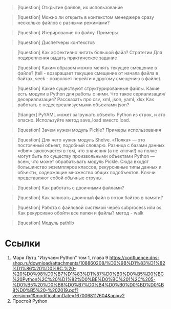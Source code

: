 >[!question] Открытие файлов, их использование

>[!question] Можно ли открыть в контекстом менеджере сразу несколько файлов с разными режимами?

>[!question] Итерирование по файлу. Примеры

>[!question] Диспетчеры контекстов

>[!question] Как эффективно читать большой файл? Стратегии
>Для подкрепления выдать практическое задание

>[!question] Каким образом можно менять текущее смещение в файле? (tell - возвращает текущее смещение от начала файла в байтах, seek - позволяет перейти к другому смещению в файле).

>[!question] Какие существуют структурированные файлы. Какие есть модули в Python для работы с ними. Что такое сериализация/десериализация?
>Рассказать про csv, xml, json, yaml, xlsx
>Как работать с недесереализуемыми объектами json?

>[!danger] PyYAML может загружать объекты Python из строк, и это опасно. Используйте метод save_load вместо load.

>[!question] Зачем нужен модуль Pickle? Примеры использования

>[!question] Для чего нужен модуль Shelve.
>«Полка» — это постоянный объект, подобный словарю. Разница с базами данных «dbm» заключается в том, что значения (а не ключи!) на полке могут быть по существу произвольными объектами Python — всем, что может обрабатывать модуль Pickle. Сюда входят большинство экземпляров классов, рекурсивные типы данных и объекты, содержащие множество общих подобъектов. Ключи представляют собой обычные струны.

>[!question] Как работать с двоичными файлами?

>[!question] Как записать двоичный файл в поток байтов в памяти?

>[!question] Работа с файловой системой через subprocess или os
>Как рекурсивно обойти все папки и файлы? метод - walk
 
>[!question]  Модуль pathlib


# Ссылки

1. Марк Лутц "Изучаем Python" том 1, глава 9 https://confluence.dns-shop.ru/download/attachments/108860208/%D0%9B%D1%83%D1%82%D1%86%20%D0%9C.%20-%20%D0%98%D0%B7%D1%83%D1%87%D0%B0%D0%B5%D0%BC%20Python%2C%20%D1%82%D0%BE%D0%BC%201%2C%205-%D0%B5%20%D0%B8%D0%B7%D0%B4%D0%B0%D0%BD%D0%B8%D0%B5%20-%202019.pdf?version=1&modificationDate=1670068117604&api=v2
2. Простой Python